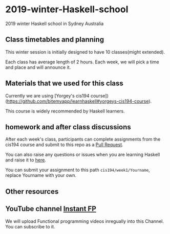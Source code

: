 # 2019-winter-Haskell-school

2019 winter Haskell school in Sydney Australia 



## Class timetables and planning

This winter session is initially designed to have 10 classes(might extended).

Each class has average length of 2 hours. Each week, we will pick a time and place and will announce it.



## Materials that we used for this class



Currently we are using [Yorgey's cis194 course])(https://github.com/bitemyapp/learnhaskell#yorgeys-cis194-course). 

This course is widely recommended by Haskell learners. 



## homework and after class discussions



After each week's class, participants can complete assignments from the cis194 course and submit to this repo as a [Pull Request](https://github.com/fp-works/2019-winter-Haskell-school/pulls).



You can also raise any questions or issues when you are learning Haskell and raise it to [here](https://github.com/fp-works/2019-winter-Haskell-school/issues). 





You can submit your assignment to this path `cis194/week1/Yourname`, replace Yourname with your own.



## Other resources



## YouTube channel [Instant FP](https://www.youtube.com/channel/UC9Hfs-_0PtqNT9Az-Jf1ptQ)

We will upload Functional programming videos inregually into this Channel. You can subscribe to it. 



